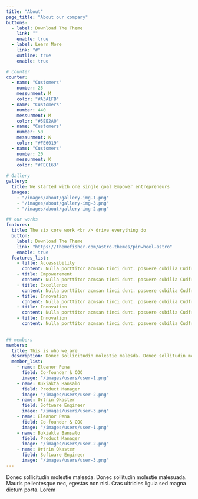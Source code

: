 ```yaml
---
title: "About"
page_title: "About our company"
buttons:
  - label: Download The Theme
    link: ""
    enable: true
  - label: Learn More
    link: "#"
    outline: true
    enable: true

# counter
counter:
  - name: "Customers"
    number: 25
    messurment: M
    color: "#A3A1FB"
  - name: "Customers"
    number: 440
    messurment: M
    color: "#5EE2A0"
  - name: "Customers"
    number: 50
    messurment: K
    color: "#FE6019"
  - name: "Customers"
    number: 20
    messurment: K
    color: "#FEC163"
    
# Gallery
gallery:
  title: We started with one single goal Empower entrepreneurs
  images:
    - "/images/about/gallery-img-1.png"
    - "/images/about/gallery-img-3.png"
    - "/images/about/gallery-img-2.png"

## our works
features:
  title: The six core work <br /> drive everything do
  button:
    label: Download The Theme
    link: "https://themefisher.com/astro-themes/pinwheel-astro"
    enable: true
  features_list:
    - title: Accessibility
      content: Nulla porttitor acmsan tinci dunt. posuere cubilia Cudfrae Donec velit neque, autor sit amet aliuam vel
    - title: Empowerement
      content: Nulla porttitor acmsan tinci dunt. posuere cubilia Cudfrae Donec velit neque, autor sit amet aliuam vel
    - title: Excellence
      content: Nulla porttitor acmsan tinci dunt. posuere cubilia Cudfrae Donec velit neque, autor sit amet aliuam vel
    - title: Innovation
      content: Nulla porttitor acmsan tinci dunt. posuere cubilia Cudfrae Donec velit neque, autor sit amet aliuam vel
    - title: Innovation
      content: Nulla porttitor acmsan tinci dunt. posuere cubilia Cudfrae Donec velit neque, autor sit amet aliuam vel
    - title: Innovation
      content: Nulla porttitor acmsan tinci dunt. posuere cubilia Cudfrae Donec velit neque, autor sit amet aliuam vel
    

## members
members:
  title: This is who we are
  description: Donec sollicitudin molestie malesda. Donec sollitudin mol estie ultricies ligula sed magna dictum
  member_list:
    - name: Eleanor Pena
      field: Co-founder & COO
      image: "/images/users/user-1.png"
    - name: Bukiakta Bansalo
      field: Product Manager
      image: "/images/users/user-2.png"
    - name: Ortrin Okaster
      field: Software Engineer
      image: "/images/users/user-3.png"
    - name: Eleanor Pena
      field: Co-founder & COO
      image: "/images/users/user-1.png"
    - name: Bukiakta Bansalo
      field: Product Manager
      image: "/images/users/user-2.png"
    - name: Ortrin Okaster
      field: Software Engineer
      image: "/images/users/user-3.png"
---
```

Donec sollicitudin molestie malesda. Donec sollitudin molestie malesuada. Mauris pellentesque nec, egestas non nisi. Cras ultricies ligula sed magna dictum porta. Lorem
